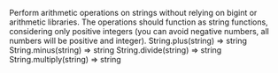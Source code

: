 Perform arithmetic operations on strings without relying on bigint or arithmetic libraries. The operations should function as string functions, considering only positive integers (you can avoid negative numbers, all numbers will be positive and integer).
String.plus(string) => string
String.minus(string) => string
String.divide(string) => string
String.multiply(string) => string
